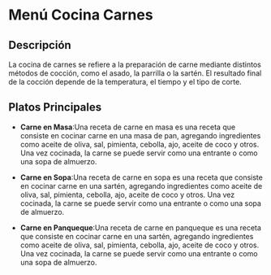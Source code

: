 # Menú Cocina Carnes

## Descripción
La cocina de carnes se refiere a la preparación de carne mediante distintos métodos de cocción, como el asado, la parrilla o la sartén. El resultado final de la cocción depende de la temperatura, el tiempo y el tipo de corte. 

## Platos Principales
- **Carne en Masa**:Una receta de carne en masa es una receta que consiste en cocinar carne en una masa de pan, agregando ingredientes como aceite de oliva, sal, pimienta, cebolla, ajo, aceite de coco y otros. Una vez cocinada, la carne se puede servir como una entrante o como una sopa de almuerzo.

- **Carne en Sopa**:Una receta de carne en sopa es una receta que consiste en cocinar carne en una sartén, agregando ingredientes como aceite de oliva, sal, pimienta, cebolla, ajo, aceite de coco y otros. Una vez cocinada, la carne se puede servir como una entrante o como una sopa de almuerzo.

- **Carne en Panqueque**:Una receta de carne en panqueque es una receta que consiste en cocinar carne en una sartén, agregando ingredientes como aceite de oliva, sal, pimienta, cebolla, ajo, aceite de coco y otros. Una vez cocinada, la carne se puede servir como una entrante o como una sopa de almuerzo.